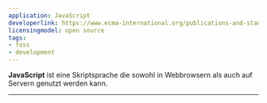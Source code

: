 ```yaml
---
application: JavaScript
developerlink: https://www.ecma-international.org/publications-and-standards/standards/ecma-262/
licensingmodel: open source
tags:
- foss
- development
---
```

__JavaScript__ ist eine Skriptsprache die sowohl in Webbrowsern als auch auf Servern genutzt werden kann.


---
